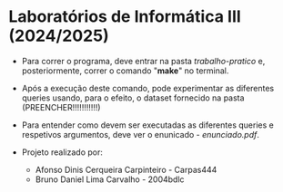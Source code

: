 # Laboratórios de Informática III (2024/2025)
* Para correr o programa, deve entrar na pasta *trabalho-pratico* e, posteriormente, correr o comando "**make**" no terminal.  

* Após a execução deste comando, pode experimentar as diferentes queries usando, para o efeito, o dataset fornecido na pasta (PREENCHER!!!!!!!!!!!)

* Para entender como devem ser executadas as diferentes queries e respetivos argumentos, deve ver o enunicado - *enunciado.pdf*.

* Projeto realizado por:  
  - Afonso Dinis Cerqueira Carpinteiro - Carpas444  
  - Bruno Daniel Lima Carvalho - 2004bdlc
